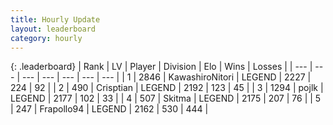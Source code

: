 ```yaml
---
title: Hourly Update
layout: leaderboard
category: hourly
---
```


{: .leaderboard}
| Rank | LV | Player | Division | Elo | Wins | Losses |
| --- | --- | --- | --- | --- | --- | --- |
| <span data-change="0">1</span> | 2846 | <span title="ID: 164871">KawashiroNitori</span> | LEGEND | <span data-change="0">2227</span> | <span data-change="0">224</span> | <span data-change="0">92</span> |
| <span data-change="0">2</span> | 490 | <span title="ID: 665674">Crisptian</span> | LEGEND | <span data-change="0">2192</span> | <span data-change="0">123</span> | <span data-change="0">45</span> |
| <span data-change="1">3</span> | 1294 | <span title="ID: 4783">pojlk</span> | LEGEND | <span data-change="17">2177</span> | <span data-change="3">102</span> | <span data-change="0">33</span> |
| <span data-change="-1">4</span> | 507 | <span title="ID: 402846">Skitma</span> | LEGEND | <span data-change="0">2175</span> | <span data-change="0">207</span> | <span data-change="0">76</span> |
| <span data-change="1">5</span> | 247 | <span title="ID: 712150">Frapollo94</span> | LEGEND | <span data-change="5">2162</span> | <span data-change="1">530</span> | <span data-change="0">444</span> |
